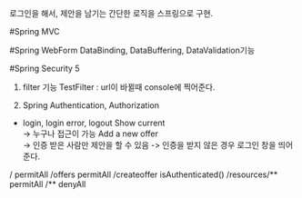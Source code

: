 
로그인을 해서, 제안을 남기는 간단한 로직을 스프링으로 구현.

#Spring MVC

#Spring WebForm
DataBinding, DataBuffering, DataValidation기능 

#Spring Security 5
1. filter 기능 
TestFilter  : url이 바뀔때 console에 찍어준다. 

2. Spring Authentication, Authorization 
- login, login error, logout
Show current     
-> 누구나 접근이 가능 
Add a new offer   
->  인증 받은 사람만 제안을 할 수 있음 -> 인증을 받지 않은 경우 로그인 창을 띄어준다.

/	   	permitAll
/offers	   	permitAll
/createoffer 	isAuthenticated()
/resources/** 	permitAll
/** 		denyAll
